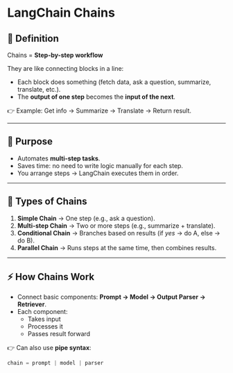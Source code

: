# LangChain Chains

## 📌 Definition
Chains = **Step-by-step workflow**  

They are like connecting blocks in a line:  
- Each block does something (fetch data, ask a question, summarize, translate, etc.).  
- The **output of one step** becomes the **input of the next**.  

👉 Example: Get info → Summarize → Translate → Return result.  

---

## 🎯 Purpose
- Automates **multi-step tasks**.  
- Saves time: no need to write logic manually for each step.  
- You arrange steps → LangChain executes them in order.  

---

## 🔎 Types of Chains
1. **Simple Chain** → One step (e.g., ask a question).  
2. **Multi-step Chain** → Two or more steps (e.g., summarize + translate).  
3. **Conditional Chain** → Branches based on results (if *yes* → do A, else → do B).  
4. **Parallel Chain** → Runs steps at the same time, then combines results.  

---

## ⚡ How Chains Work
- Connect basic components: **Prompt → Model → Output Parser → Retriever**.  
- Each component:  
  - Takes input  
  - Processes it  
  - Passes result forward  



👉 Can also use **pipe syntax**:  
```python
chain = prompt | model | parser
